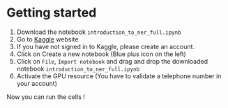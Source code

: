 # Getting started

1. Download the notebook `introduction_to_ner_full.ipynb`
2. Go to [Kaggle](https://www.kaggle.com/) website
3. If you have not signed in to Kaggle, please create an account.
4. Click on Create a new notebook (Blue plus icon on the left)
5. Click on `File`, `Import notebook` and drag and drop the downloaded notebook `introduction_to_ner_full.ipynb`
6. Activate the GPU resource (You have to validate a telephone number in your account)

Now you can run the cells !
